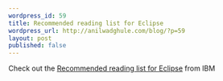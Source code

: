 ```yaml
---
wordpress_id: 59
title: Recommended reading list for Eclipse
wordpress_url: http://anilwadghule.com/blog/?p=59
layout: post
published: false
---
```

Check out the <a href="http://www-128.ibm.com/developerworks/opensource/library/os-ecl-read/" target="_blank">Recommended reading list for Eclipse</a> from IBM
